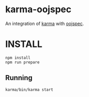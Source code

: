 # karma-oojspec

An integration of [karma](https://github.com/karma-runner/karma) with [oojspec](https://github.com/rosenfeld/oojspec/).

# INSTALL

    npm install
    npm run prepare

## Running

    karma/bin/karma start
